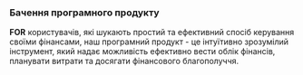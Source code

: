 ### Бачення програмного продукту

**FOR** користувачів, які шукають простий та ефективний спосіб керування своїми фінансами, наш програмний продукт - це інтуїтивно зрозумілий інструмент, який надає можливість ефективно вести облік фінансів, планувати витрати та досягати фінансового благополуччя.

